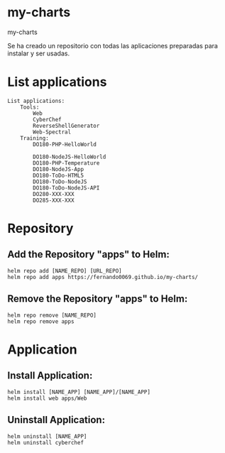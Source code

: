 # my-charts
my-charts

Se ha creado un repositorio con todas las aplicaciones preparadas para instalar y ser usadas.

# List applications 
```
List applications: 
    Tools:
        Web
        CyberChef
        ReverseShellGenerator
        Web-Spectral
    Training:
        DO180-PHP-HelloWorld

        DO180-NodeJS-HelloWorld
        DO180-PHP-Temperature
        DO180-NodeJS-App
        DO180-ToDo-HTML5
        DO180-ToDo-NodeJS
        DO180-ToDo-NodeJS-API
        DO280-XXX-XXX
        DO285-XXX-XXX
```

# Repository
## Add the Repository "apps" to Helm:
```
helm repo add [NAME_REPO] [URL_REPO]
helm repo add apps https://fernando0069.github.io/my-charts/
```
## Remove the Repository "apps" to Helm:
```
helm repo remove [NAME_REPO]
helm repo remove apps
```

# Application
## Install Application:
```
helm install [NAME_APP] [NAME_APP]/[NAME_APP]
helm install web apps/Web
```
## Uninstall Application:
```
helm uninstall [NAME_APP]
helm uninstall cyberchef 
```
